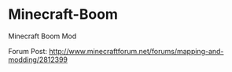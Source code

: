 # Minecraft-Boom
Minecraft Boom Mod

Forum Post: http://www.minecraftforum.net/forums/mapping-and-modding/2812399
